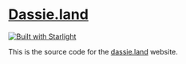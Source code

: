 # [Dassie.land](https://dassie.land)

[![Built with Starlight](https://astro.badg.es/v2/built-with-starlight/tiny.svg)](https://starlight.astro.build)

This is the source code for the [dassie.land](https://dassie.land) website.
